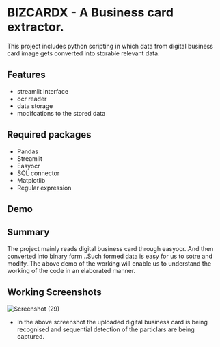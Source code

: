 
# BIZCARDX - A Business card extractor.


This project includes python scripting in which data from digital business card image gets converted into storable relevant data.


## Features

- streamlit interface
-  ocr reader
- data storage
- modifcations to the stored data


## Required packages

- Pandas
- Streamlit
- Easyocr
- SQL connector
- Matplotlib
- Regular expression
## Demo




## Summary

The project mainly reads digital business card through easyocr..And then converted into binary form ..Such formed data is easy for us to sotre and modify..The above demo of the working will enable us to understand the working of the code in an elaborated manner.
## Working Screenshots


![Screenshot (29)](https://github.com/Guna-Ande/bizcardx/assets/161593988/0f3c7cb1-017d-4398-8655-3e363176b9b6)


- In the above screenshot the uploaded digital business card is being recognised and sequential detection of the particlars are being captured.



